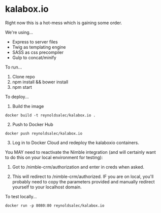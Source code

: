 # kalabox.io

Right now this is a hot-mess which is gaining some order.

We're using...

- Express to server files
- Twig as templating engine
- SASS as css precompiler
- Gulp to concat/minify

To run...
1. Clone repo
2. npm install && bower install
3. npm start


To deploy...
1. Build the image

```
docker build -t reynoldsalec/kalabox.io .
```

2. Push to Docker Hub

```
docker push reynoldsalec/kalabox.io
```

3. Log in to Docker Cloud and redeploy the kalaboxio containers.

You MAY need to reactivate the Nimble integration (and will certainly want to do
this on your local environment for testing):

1. Got to /nimble-crm/authorization and enter in creds when asked.

2. This will redirect to /nimble-crm/authorized. IF you are on local, you'll probably need to copy
the parameters provided and manually redirect yourself to your localhost domain.


To test locally...

```
docker run -p 8080:80 reynoldsalec/kalabox.io
```


